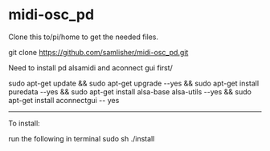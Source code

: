 # midi-osc_pd
Clone this to/pi/home to get the needed files.

git clone https://github.com/samlisher/midi-osc_pd.git

Need to install pd alsamidi and aconnect gui first/

sudo apt-get update && sudo apt-get upgrade --yes && sudo apt-get install puredata --yes && sudo apt-get install alsa-base alsa-utils --yes && sudo apt-get install aconnectgui -- yes

------------

To install:

run the following in terminal sudo sh ./install 

